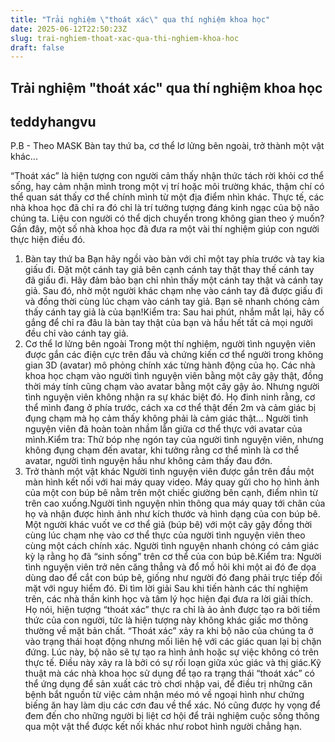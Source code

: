 ```yaml
---
title: "Trải nghiệm \"thoát xác\" qua thí nghiệm khoa học"
date: 2025-06-12T22:50:23Z
slug: trai-nghiem-thoat-xac-qua-thi-nghiem-khoa-hoc
draft: false
---
```


## Trải nghiệm "thoát xác" qua thí nghiệm khoa học

## teddyhangvu

P.B - Theo MASK
Bàn tay thứ ba, cơ thể lơ lửng bên ngoài, trở thành một vật khác...

“Thoát xác” là hiện tượng con người cảm thấy nhận thức tách rời khỏi cơ thể sống, hay cảm nhận mình trong một vị trí hoặc môi trường khác, thậm chí có thể quan sát thấy cơ thể chính mình từ một địa điểm nhìn khác. 
Thực tế, các nhà khoa học đã chỉ ra đó chỉ là trí tưởng tượng đáng kinh ngạc của bộ não chúng ta.
Liệu con người có thể dịch chuyển trong không gian theo ý muốn? Gần đây, một số nhà khoa học đã đưa ra một vài thí nghiệm giúp con người thực hiện điều đó. 
1. Bàn tay thứ ba
Bạn hãy ngồi vào bàn với chỉ một tay phía trước và tay kia giấu đi. Đặt một cánh tay giả bên cạnh cánh tay thật thay thế cánh tay đã giấu đi. Hãy đảm bảo bạn chỉ nhìn thấy một cánh tay thật và cánh tay giả. Sau đó, nhờ một người khác chạm nhẹ vào cánh tay đã được giấu đi và đồng thời cùng lúc chạm vào cánh tay giả. Bạn sẽ nhanh chóng cảm thấy cánh tay giả là của bạn!Kiểm tra: Sau hai phút, nhắm mắt lại, hãy cố gắng để chỉ ra đâu là bàn tay thật của bạn và hầu hết tất cả mọi người đều chỉ vào cánh tay giả.
2. Cơ thể lơ lửng bên ngoài
Trong một thí nghiệm, người tình nguyện viên được gắn các điện cực trên đầu và chứng kiến cơ thể người trong không gian 3D (avatar) mô phỏng chính xác từng hành động của họ. Các nhà khoa học chạm vào người tình nguyện viên bằng một cây gậy thật, đồng thời máy tính cũng chạm vào avatar bằng một cây gậy ảo. Nhưng người tình nguyện viên không nhận ra sự khác biệt đó. Họ đinh ninh rằng, cơ thể mình đang ở phía trước, cách xa cơ thể thật đến 2m và cảm giác bị đụng chạm mà họ cảm thấy không phải là cảm giác thật… Người tình nguyện viên đã hoàn toàn nhầm lẫn giữa cơ thể thực với avatar của mình.Kiểm tra: Thử bóp nhẹ ngón tay của người tình nguyện viên, nhưng không đụng chạm đến avatar, khi tưởng rằng cơ thể mình là cơ thể avatar, người tình nguyện hầu như không cảm thấy đau đớn.
3. Trở thành một vật khác
Người tình nguyện viên được gắn trên đầu một màn hình kết nối với hai máy quay video. Máy quay gửi cho họ hình ảnh của một con búp bê nằm trên một chiếc giường bên cạnh, điểm nhìn từ trên cao xuống.Người tình nguyện nhìn thông qua máy quay tới chân của họ và nhận được hình ảnh như kích thước và hình dạng của con búp bê.
Một người khác vuốt ve cơ thể giả (búp bê) với một cây gậy đồng thời cùng lúc chạm nhẹ vào cơ thể thực của người tình nguyện viên theo cùng một cách chính xác. Người tình nguyện nhanh chóng có cảm giác kỳ lạ rằng họ đã “sinh sống” trên cơ thể của con búp bê.Kiểm tra: Người tình nguyện viên trở nên căng thẳng và đổ mồ hôi khi một ai đó đe dọa dùng dao để cắt con búp bê, giống như người đó đang phải trực tiếp đối mặt với nguy hiểm đó.
Đi tìm lời giải
Sau khi tiến hành các thí nghiệm trên, các nhà thần kinh học và tâm lý học hiện đại đưa ra lời giải thích. Họ nói, hiện tượng “thoát xác” thực ra chỉ là ảo ảnh được tạo ra bởi tiềm thức của con người, tức là hiện tượng này không khác giấc mơ thông thường về mặt bản chất. “Thoát xác” xảy ra khi bộ não của chúng ta ở vào trạng thái hoạt động nhưng mối liên hệ với các giác quan lại bị chặn đứng. Lúc này, bộ não sẽ tự tạo ra hình ảnh hoặc sự việc không có trên thực tế. Điều này xảy ra là bởi có sự rối loạn giữa xúc giác và thị giác.Kỹ thuật mà các nhà khoa học sử dụng để tạo ra trạng thái “thoát xác” có thể ứng dụng để sản xuất các trò chơi nhập vai, để điều trị những căn bệnh bắt nguồn từ việc cảm nhận méo mó về ngoại hình như chứng biếng ăn hay làm dịu các cơn đau về thể xác.
Nó cũng được hy vọng để đem đến cho những người bị liệt cơ hội để trải nghiệm cuộc sống thông qua một vật thể được kết nối khác như robot hình người chẳng hạn.